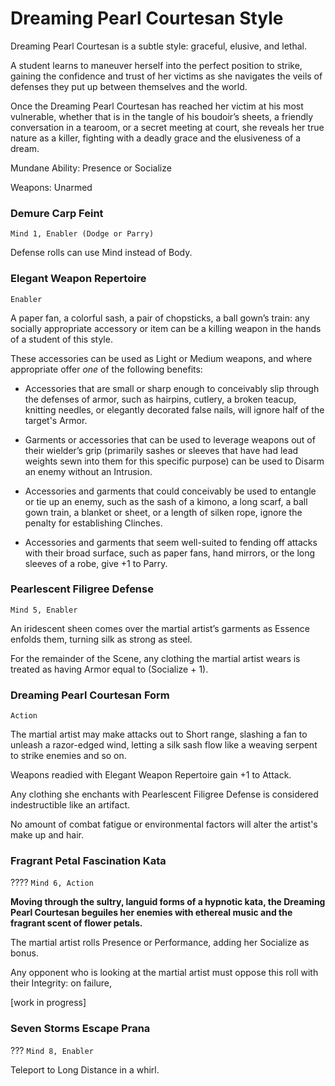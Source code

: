 Dreaming Pearl Courtesan Style
==============================

Dreaming Pearl Courtesan is a subtle style: graceful, elusive, and lethal.

A student learns to maneuver herself into the perfect position to strike, gaining the confidence and trust of her victims as she navigates the veils of defenses they put up between themselves and the world.

Once the Dreaming Pearl Courtesan has reached her victim at his most vulnerable, whether that is in the tangle of his boudoir’s sheets, a friendly conversation in a tearoom, or a secret meeting at court, she reveals her true nature as a killer, fighting with a deadly grace and the elusiveness of a dream.

Mundane Ability: Presence or Socialize

Weapons: Unarmed


### Demure Carp Feint
`Mind 1, Enabler (Dodge or Parry)`

Defense rolls can use Mind instead of Body.


### Elegant Weapon Repertoire
`Enabler`

A paper fan, a colorful sash, a pair of chopsticks, a ball gown’s train: any socially appropriate accessory or item can be a killing weapon in the hands of a student of this style.

These accessories can be used as Light or Medium weapons, and where appropriate offer *one* of the following benefits:

* Accessories that are small or sharp enough to conceivably slip through the defenses of armor, such as hairpins, cutlery, a broken teacup, knitting needles, or elegantly decorated false nails, will ignore half of the target's Armor.

* Garments or accessories that can be used to leverage weapons out of their wielder’s grip (primarily sashes or sleeves that have had lead weights sewn into them for this specific purpose) can be used to Disarm an enemy without an Intrusion.

* Accessories and garments that could conceivably be used to entangle or tie up an enemy, such as the sash of a kimono, a long scarf, a ball gown train, a blanket or sheet, or a length of silken rope, ignore the penalty for establishing Clinches.

* Accessories and garments that seem well-suited to fending off attacks with their broad surface, such as paper fans, hand mirrors, or the long sleeves of a robe, give +1 to Parry.


### Pearlescent Filigree Defense
`Mind 5, Enabler`

An iridescent sheen comes over the martial artist’s garments as Essence enfolds them, turning silk as strong as steel.

For the remainder of the Scene, any clothing the martial artist wears is treated as having Armor equal to (Socialize + 1).


### Dreaming Pearl Courtesan Form
`Action`

The martial artist may make attacks out to Short range, slashing a fan to unleash a razor-edged wind, letting a silk sash flow like a weaving serpent to strike enemies and so on.

Weapons readied with Elegant Weapon Repertoire gain +1 to Attack.

Any clothing she enchants with Pearlescent Filigree Defense is considered indestructible like an artifact.

No amount of combat fatigue or environmental factors will alter the artist's make up and hair.


### Fragrant Petal Fascination Kata
????
`Mind 6, Action`

**Moving through the sultry, languid forms of a hypnotic kata, the Dreaming Pearl Courtesan beguiles her enemies with ethereal music and the fragrant scent of flower petals.**

The martial artist rolls Presence or Performance, adding her Socialize as bonus.

Any opponent who is looking at the martial artist must oppose this roll with their Integrity: on failure, 

[work in progress]


### Seven Storms Escape Prana
???
`Mind 8, Enabler`

Teleport to Long Distance in a whirl.
